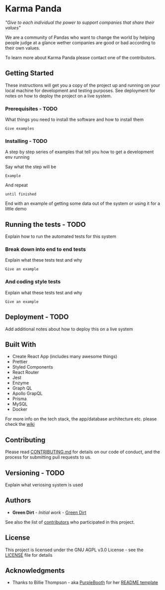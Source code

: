 # Karma Panda

_"Give to each individual the power to support companies that share their values"_

We are a community of Pandas who want to change the world by helping people judge at a glance wether companies are good or bad according to their own values.

To learn more about Karma Panda please contact one of the contributors.

## Getting Started

These instructions will get you a copy of the project up and running on your local machine for development and testing purposes. See deployment for notes on how to deploy the project on a live system.

### Prerequisites - TODO

What things you need to install the software and how to install them

```
Give examples
```

### Installing - TODO

A step by step series of examples that tell you how to get a development env running

Say what the step will be

```
Example
```

And repeat

```
until finished
```

End with an example of getting some data out of the system or using it for a little demo

## Running the tests - TODO

Explain how to run the automated tests for this system

### Break down into end to end tests

Explain what these tests test and why

```
Give an example
```

### And coding style tests

Explain what these tests test and why

```
Give an example
```

## Deployment - TODO

Add additional notes about how to deploy this on a live system

## Built With
* Create React App (includes many awesome things)
* Prettier
* Styled Components
* React Router
* Jest
* Enzyme
* Graph QL
* Apollo GrapQL
* Prisma
* MySQL
* Docker

For more info on the tech stack, the app/database architecture etc. please check the [wiki](https://github.com/Green-Dirt/karma/wiki)

## Contributing

Please read [CONTRIBUTING.md](CONTRIBUTING.md) for details on our code of conduct, and the process for submitting pull requests to us.

## Versioning - TODO

Explain what veriosing system is used 

## Authors

* **Green Dirt** - *Initial work* - [Green Dirt](https://github.com/Green-Dirt)

See also the list of [contributors](https://github.com/Green-Dirt/karma/contributors) who participated in this project.

## License

This project is licensed under the GNU AGPL v3.0 License - see the [LICENSE](LICENSE) file for details

## Acknowledgments

* Thanks to Billie Thompson - aka [PurpleBooth](https://github.com/PurpleBooth) for her [README template](https://gist.github.com/PurpleBooth/109311bb0361f32d87a2)
